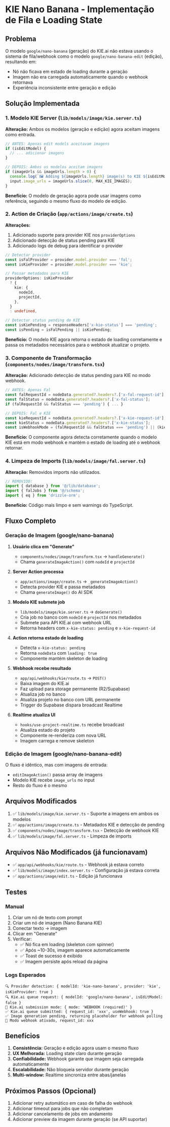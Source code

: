 # KIE Nano Banana - Implementação de Fila e Loading State

## Problema
O modelo `google/nano-banana` (geração) do KIE.ai não estava usando o sistema de fila/webhook como o modelo `google/nano-banana-edit` (edição), resultando em:
- Nó não ficava em estado de loading durante a geração
- Imagem não era carregada automaticamente quando o webhook retornava
- Experiência inconsistente entre geração e edição

## Solução Implementada

### 1. Modelo KIE Server (`lib/models/image/kie.server.ts`)
**Alteração:** Ambos os modelos (geração e edição) agora aceitam imagens como entrada.

```typescript
// ANTES: Apenas edit models aceitavam imagens
if (isEditModel) {
  // ... adicionar imagens
}

// DEPOIS: Ambos os modelos aceitam imagens
if (imageUrls && imageUrls.length > 0) {
  console.log(`🖼️ Adding ${imageUrls.length} image(s) to KIE ${isEditModel ? 'edit' : 'generation'} request`);
  input.image_urls = imageUrls.slice(0, MAX_KIE_IMAGES);
}
```

**Benefício:** O modelo de geração agora pode usar imagens como referência, seguindo o mesmo fluxo do modelo de edição.

### 2. Action de Criação (`app/actions/image/create.ts`)
**Alterações:**
1. Adicionado suporte para provider KIE nos `providerOptions`
2. Adicionado detecção de status pending para KIE
3. Adicionado logs de debug para identificar o provider

```typescript
// Detectar provider
const isFalProvider = provider.model.provider === 'fal';
const isKieProvider = provider.model.provider === 'kie';

// Passar metadados para KIE
providerOptions: isKieProvider
  ? {
    kie: {
      nodeId,
      projectId,
    },
  }
  : undefined,

// Detectar status pending de KIE
const isKiePending = responseHeaders['x-kie-status'] === 'pending';
const isPending = isFalPending || isKiePending;
```

**Benefício:** O modelo KIE agora retorna o estado de loading corretamente e passa os metadados necessários para o webhook atualizar o projeto.

### 3. Componente de Transformação (`components/nodes/image/transform.tsx`)
**Alteração:** Adicionado detecção de status pending para KIE no modo webhook.

```typescript
// ANTES: Apenas Fal
const falRequestId = nodeData.generated?.headers?.['x-fal-request-id'];
const falStatus = nodeData.generated?.headers?.['x-fal-status'];
if (falRequestId && falStatus === 'pending') { ... }

// DEPOIS: Fal e KIE
const kieRequestId = nodeData.generated?.headers?.['x-kie-request-id'];
const kieStatus = nodeData.generated?.headers?.['x-kie-status'];
const isWebhookMode = (falRequestId && falStatus === 'pending') || (kieRequestId && kieStatus === 'pending');
```

**Benefício:** O componente agora detecta corretamente quando o modelo KIE está em modo webhook e mantém o estado de loading até o webhook retornar.

### 4. Limpeza de Imports (`lib/models/image/fal.server.ts`)
**Alteração:** Removidos imports não utilizados.

```typescript
// REMOVIDO:
import { database } from '@/lib/database';
import { falJobs } from '@/schema';
import { eq } from 'drizzle-orm';
```

**Benefício:** Código mais limpo e sem warnings do TypeScript.

## Fluxo Completo

### Geração de Imagem (google/nano-banana)
1. **Usuário clica em "Generate"**
   - `components/nodes/image/transform.tsx` → `handleGenerate()`
   - Chama `generateImageAction()` com `nodeId` e `projectId`

2. **Server Action processa**
   - `app/actions/image/create.ts` → `_generateImageAction()`
   - Detecta provider KIE e passa metadados
   - Chama `generateImage()` do AI SDK

3. **Modelo KIE submete job**
   - `lib/models/image/kie.server.ts` → `doGenerate()`
   - Cria job no banco com `nodeId` e `projectId` nos metadados
   - Submete para API KIE.ai com webhook URL
   - Retorna headers com `x-kie-status: pending` e `x-kie-request-id`

4. **Action retorna estado de loading**
   - Detecta `x-kie-status: pending`
   - Retorna `nodeData` com `loading: true`
   - Componente mantém skeleton de loading

5. **Webhook recebe resultado**
   - `app/api/webhooks/kie/route.ts` → `POST()`
   - Baixa imagem do KIE.ai
   - Faz upload para storage permanente (R2/Supabase)
   - Atualiza job no banco
   - Atualiza projeto no banco com URL permanente
   - Trigger do Supabase dispara broadcast Realtime

6. **Realtime atualiza UI**
   - `hooks/use-project-realtime.ts` recebe broadcast
   - Atualiza estado do projeto
   - Componente re-renderiza com nova URL
   - Imagem carrega e remove skeleton

### Edição de Imagem (google/nano-banana-edit)
O fluxo é idêntico, mas com imagens de entrada:
- `editImageAction()` passa array de imagens
- Modelo KIE recebe `image_urls` no input
- Resto do fluxo é o mesmo

## Arquivos Modificados

1. ✅ `lib/models/image/kie.server.ts` - Suporte a imagens em ambos os modelos
2. ✅ `app/actions/image/create.ts` - Metadados KIE e detecção de pending
3. ✅ `components/nodes/image/transform.tsx` - Detecção de webhook KIE
4. ✅ `lib/models/image/fal.server.ts` - Limpeza de imports

## Arquivos Não Modificados (já funcionavam)

- ✅ `app/api/webhooks/kie/route.ts` - Webhook já estava correto
- ✅ `lib/models/image/index.server.ts` - Configuração já estava correta
- ✅ `app/actions/image/edit.ts` - Edição já funcionava

## Testes

### Manual
1. Criar um nó de texto com prompt
2. Criar um nó de imagem (Nano Banana KIE)
3. Conectar texto → imagem
4. Clicar em "Generate"
5. Verificar:
   - ✅ Nó fica em loading (skeleton com spinner)
   - ✅ Após ~10-30s, imagem aparece automaticamente
   - ✅ Toast de sucesso é exibido
   - ✅ Imagem persiste após reload da página

### Logs Esperados
```
🔍 Provider detection: { modelId: 'kie-nano-banana', provider: 'kie', isKieProvider: true }
🔍 Kie.ai queue request: { modelId: 'google/nano-banana', isEditModel: false }
🚀 Kie.ai submission mode: { mode: 'WEBHOOK (required)' }
✅ Kie.ai queue submitted: { request_id: 'xxx', useWebhook: true }
✅ Image generation pending, returning placeholder for webhook polling
🔄 Modo webhook ativado, request_id: xxx
```

## Benefícios

1. **Consistência:** Geração e edição agora usam o mesmo fluxo
2. **UX Melhorada:** Loading state claro durante geração
3. **Confiabilidade:** Webhook garante que imagem seja carregada automaticamente
4. **Escalabilidade:** Não bloqueia servidor durante geração
5. **Multi-window:** Realtime sincroniza entre abas/janelas

## Próximos Passos (Opcional)

1. Adicionar retry automático em caso de falha do webhook
2. Adicionar timeout para jobs que não completam
3. Adicionar cancelamento de jobs em andamento
4. Adicionar preview da imagem durante geração (se API suportar)

